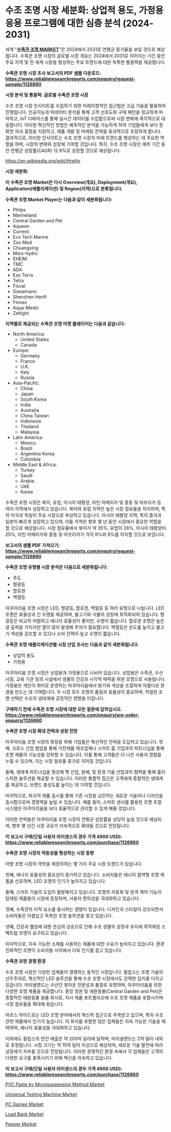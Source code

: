 <p><h1>수조 조명 시장 세분화: 상업적 용도, 가정용 응용 프로그램에 대한 심층 분석 (2024-2031)</h1></p><p>세계 "<strong><a href="https://www.reliableresearchreports.com/aquarium-lights-r1126860?utm_campaign=105&utm_medium=8&utm_source=Github&utm_content=ia&utm_term=18112024&utm_id=aquarium-lights">수족관 조명 MARKET</a></strong>"은 2024에서 2031로 연평균 증가율을 보일 것으로 예상됩니다. 수족관 조명 시장의 글로벌 시장 개요는 2024에서 2031로 이어지는 기간 동안 주요 지역 및 전 세계 시장을 형성하는 주요 트렌드에 대한 독특한 통찰력을 제공합니다.</p>
<p><strong>수족관 조명 시장 조사 보고서의 PDF 샘플 다운로드: <a href="https://www.reliableresearchreports.com/enquiry/request-sample/1126860?utm_campaign=105&utm_medium=8&utm_source=Github&utm_content=ia&utm_term=18112024&utm_id=aquarium-lights">https://www.reliableresearchreports.com/enquiry/request-sample/1126860</a></strong></p>
<p><strong>시장 분석 및 통찰력: 글로벌 수족관 조명 시장</strong></p>
<p><p>수조 조명 시장 인사이트를 수집하기 위한 미래지향적인 접근법은 고급 기술을 활용하여 진행됩니다. 인공지능과 빅데이터 분석을 통해 고객 선호도와 구매 패턴을 정교하게 파악하고, IoT 디바이스를 통해 실시간 데이터를 수집함으로써 시장 변화에 즉각적으로 대응합니다. 이러한 혁신적인 방법은 예측적인 분석을 가능하게 하여 기업들에게 보다 정확한 의사 결정을 지원하고, 제품 개발 및 마케팅 전략을 효과적으로 조정하게 합니다. 결과적으로, 이러한 인사이트는 수조 조명 시장의 미래 트렌드를 형성하는 데 주요한 역할을 하며, 시장의 변화와 성장에 기여할 것입니다. 특히, 수조 조명 시장은 예측 기간 동안 연평균 성장률(CAGR) 12.9%로 성장할 것으로 예상됩니다.</p></p>
<p><a href="%7CAUTHORITHY_DOMAIN_URL%7C?utm_campaign=105&utm_medium=8&utm_source=Github&utm_content=ia&utm_term=18112024&utm_id=aquarium-lights">https://en.wikipedia.org/wiki/Hreljin</a></p>
<p><strong>시장 세분화:</strong></p>
<p><strong>이 수족관 조명 Market은 다시 Overview(개요), Deployment(개요), Application(애플리케이션) 및 Region(지역)으로 분류됩니다.</strong></p>
<p><strong>수족관 조명 Market Player는 다음과 같이 세분화됩니다:</strong></p>
<p><ul><li>Philps</li><li>Marineland</li><li>Central Garden and Pet</li><li>Aqueon</li><li>Current</li><li>Eco Tech Marine</li><li>Zoo Med</li><li>Chuangxing</li><li>Mars-hydro</li><li>EHEIM</li><li>TMC</li><li>ADA</li><li>Exo Terra</li><li>Tetra</li><li>Fluval</li><li>Giesemann</li><li>Shenzhen Herifi</li><li>Finnex</li><li>Aqua-Medic</li><li>Zetlight</li></ul></p>
<p><strong>지역별로 제공되는 수족관 조명 마켓 플레이어는 다음과 같습니다:</strong></p>
<p><ul>
    <li>
        North America:
        <ul>
            <li>United States</li>
            <li>Canada</li>
        </ul>
    </li>
    <li>
        Europe:
        <ul>
            <li>Germany</li>
            <li>France</li>
            <li>U.K.</li>
            <li>Italy</li>
            <li>Russia</li>
        </ul>
    </li>
    <li>
        Asia-Pacific:
        <ul>
            <li>China</li>
            <li>Japan</li>
            <li>South Korea</li>
            <li>India</li>
            <li>Australia</li>
            <li>China Taiwan</li>
            <li>Indonesia</li>
            <li>Thailand</li>
            <li>Malaysia</li>
        </ul>
    </li>
    <li>
        Latin America:
        <ul>
            <li>Mexico</li>
            <li>Brazil</li>
            <li>Argentina Korea</li>
            <li>Colombia</li>
        </ul>
    </li>
    <li>
        Middle East & Africa:
        <ul>
            <li>Turkey</li>
            <li>Saudi</li>
            <li>Arabia</li>
            <li>UAE</li>
            <li>Korea</li>
        </ul>
    </li>
    </ul></p>
<p><p>수족관 조명 시장은 북미, 유럽, 아시아 태평양, 라틴 아메리카 및 중동 및 아프리카 등 여러 지역에서 성장하고 있습니다. 북미와 유럽 지역은 높은 시장 점유율을 차지하며, 특히 미국과 독일이 주요 시장으로 부상하고 있습니다. 아시아 태평양 지역, 특히 중국과 일본이 빠르게 성장하고 있으며, 이들 지역은 향후 몇 년 동안 시장에서 중요한 역할을 할 것으로 예상됩니다. 시장 점유율에서 북미가 약 35%, 유럽이 28%, 아시아 태평양이 25%, 라틴 아메리카와 중동 및 아프리카가 각각 6%와 6%를 차지할 것으로 보입니다.</p></p>
<p><strong>보고서의 샘플 PDF 가져오기: <a href="https://www.reliableresearchreports.com/enquiry/request-sample/1126860?utm_campaign=105&utm_medium=8&utm_source=Github&utm_content=ia&utm_term=18112024&utm_id=aquarium-lights">https://www.reliableresearchreports.com/enquiry/request-sample/1126860</a></strong></p>
<p><strong>수족관 조명 유형별 시장 분석은 다음으로 세분화됩니다:</strong></p>
<p><ul><li>주도</li><li>형광등</li><li>할로겐</li><li>백열등</li></ul></p>
<p><p>아쿠아리움 조명 시장은 LED, 형광등, 할로겐, 백열등 등 여러 유형으로 나뉩니다. LED 조명은 효율성과 긴 수명을 제공하며, 물고기와 식물의 성장에 최적화되어 있습니다. 형광등은 비교적 저렴하고 에너지 효율성이 좋지만, 수명이 짧습니다. 할로겐 조명은 높은 광 출력을 가지지만 열이 많이 발생해 주의가 필요합니다. 백열등은 온도를 높이고 물고기 색상을 강조할 수 있으나 소비 전력이 높고 수명이 짧습니다.</p></p>
<p><strong>수족관 조명 애플리케이션별 시장 산업 조사는 다음과 같이 세분화됩니다:</strong></p>
<p><ul><li>상업적 용도</li><li>가정용</li></ul></p>
<p><p>아쿠아리움 조명 시장은 상업용과 가정용으로 나뉘어 있습니다. 상업용은 수족관, 수산 시장, 교육 기관 등의 시설에서 생물의 건강과 시각적 매력을 위한 조명으로 사용됩니다. 가정용은 개인이 취미로 운영하는 아쿠아리움에서 밝기와 색상을 조절하여 아름다운 환경을 만드는 데 기여합니다. 두 시장 모두 조명의 품질과 효율성이 중요하며, 적절한 조명 선택은 수조의 생태계에 긍정적인 영향을 미칩니다.</p></p>
<p><strong>구매하기 전에 수족관 조명 시장에 대한 모든 질문에 답하십시오. <a href="https://www.reliableresearchreports.com/enquiry/pre-order-enquiry/1126860?utm_campaign=105&utm_medium=8&utm_source=Github&utm_content=ia&utm_term=18112024&utm_id=aquarium-lights">https://www.reliableresearchreports.com/enquiry/pre-order-enquiry/1126860</a></strong></p>
<p><strong>수족관 조명 시장 확대 전략과 성장 전망</strong></p>
<p><p>아쿠아리움 조명 시장의 확장을 위해 기업들은 혁신적인 전략을 도입하고 있습니다. 첫째, 크로스 산업 협업을 통해 가전제품 제조업체나 스마트 홈 기업과의 파트너십을 통해 조명 제품의 기능성을 강화할 수 있습니다. 이를 통해 고객들은 더 나은 사용자 경험을 누릴 수 있으며, 이는 시장 점유율 증가로 이어질 것입니다. </p><p>둘째, 생태계 파트너십을 형성해 펫 산업, 원예, 및 환경 기술 산업과의 협력을 통해 홀리스틱한 솔루션을 제공할 수 있습니다. 이러한 통합적 접근은 고객에게 종합적인 생태계를 제공하고, 브랜드 충성도를 높이는 데 기여할 것입니다. </p><p>마지막으로, 파괴적 제품 출시를 통해 기존 시장을 교란하는 새로운 기술이나 디자인을 출시함으로써 경쟁력을 높일 수 있습니다. 예를 들어, 스마트 센서를 활용한 조명 조절 시스템은 아쿠아리움을 보다 효율적으로 관리할 수 있게 해줄 것입니다. </p><p>이러한 전략들은 아쿠아리움 조명 시장의 연평균 성장률을 상당히 높일 것으로 예상되며, 향후 몇 년간 시장 규모가 지속적으로 확대될 것으로 전망됩니다.</p></p>
<p><strong>이 보고서 구매(단일 사용자 라이센스의 경우 가격 4900 USD): <a href="https://www.reliableresearchreports.com/purchase/1126860?utm_campaign=105&utm_medium=8&utm_source=Github&utm_content=ia&utm_term=18112024&utm_id=aquarium-lights">https://www.reliableresearchreports.com/purchase/1126860</a></strong></p>
<p><strong>수족관 조명 시장의 역동성을 형성하는 시장 동향</strong></p>
<p><p>어항 조명 시장의 역학을 재정의하는 몇 가지 주요 시장 트렌드가 있습니다. </p><p>첫째, 에너지 효율성의 중요성이 증가하고 있습니다. 소비자들은 에너지 절약형 조명 제품을 선호하며, LED 조명의 인기가 높아지고 있습니다.</p><p>둘째, 스마트 기술의 도입이 활발해지고 있습니다. 조명의 자동화 및 원격 제어 기능이 탑재된 제품들이 시장에 등장하며, 사용자 편의성을 극대화하고 있습니다.</p><p>셋째, 수족관의 미적 요소를 중시하는 경향이 있습니다. 디자인과 스타일이 강조되면서 소비자들은 아름답고 독특한 조명 솔루션을 찾고 있습니다.</p><p>넷째, 건강과 웰빙에 대한 관심의 상승으로 인해 수조 생물의 성장과 유지에 최적화된 스펙트럼 조명이 요구되고 있습니다. </p><p>마지막으로, 지속 가능한 소재를 사용하는 제품에 대한 수요가 높아지고 있습니다. 환경 친화적인 조명이 소비자들 사이에서 더욱 인기를 끌고 있습니다.</p></p>
<p><strong>수족관 조명 경쟁 환경</strong></p>
<p><p>수조 조명 시장은 다양한 업체들이 경쟁하는 동적인 시장입니다. 필립스는 조명 기술의 선두주자로, 혁신적인 LED 솔루션을 통해 수조 조명 시장에서도 강력한 입지를 다지고 있습니다. 마리넬랜드는 수년간 쌓아온 전문성과 품질로 유명하며, 아쿠아리움을 위한 다양한 조명 제품을 제공합니다. 중앙 정원 및 애완동물(Central Garden and Pet)은 종합적인 애완동물 용품 회사로, 자사 제품 포트폴리오에 수조 조명 제품을 포함시키며 시장 점유율을 확대해 왔습니다.</p><p>마르스 하이드로는 LED 조명 분야에서의 혁신적 접근으로 주목받고 있으며, 특히 수조 관련 제품에서 인기가 높습니다. 이 회사를 포함한 많은 업체들은 지속 가능한 기술을 채택하며, 에너지 효율성을 극대화하고 있습니다.</p><p>이외에도 필립스의 연간 매출은 약 200억 달러에 달하며, 마리넬랜드는 2억 달러 내외로 추정됩니다. 시장 크기는 약 15억 달러 이상으로 예상되며, 새로운 기술 발전에 따라 성장세가 지속될 것으로 전망됩니다. 이러한 경쟁적인 환경 속에서 각 업체들은 고객의 다양한 요구를 충족시키기 위해 혁신을 지속하고 있습니다.</p></p>
<p><strong>이 보고서 구매(단일 사용자 라이센스의 경우 가격 4900 USD): <a href="https://www.reliableresearchreports.com/purchase/1126860?utm_campaign=105&utm_medium=8&utm_source=Github&utm_content=ia&utm_term=18112024&utm_id=aquarium-lights">https://www.reliableresearchreports.com/purchase/1126860</a></strong></p>
<p><p><a href="https://github.com/NasrinKhan99/Market-Research-Report-List-1/blob/main/pvc-paste-by-microsuspension-method-market.md?utm_campaign=105&utm_medium=8&utm_source=Github&utm_content=ia&utm_term=18112024&utm_id=aquarium-lights">PVC Paste by Microsuspension Method Market</a></p><p><a href="https://www.linkedin.com/pulse/consumer-behavior-shifts-universal-testing-machine-market-demand-cn7jf?utm_campaign=105&utm_medium=8&utm_source=Github&utm_content=ia&utm_term=18112024&utm_id=aquarium-lights">Universal Testing Machine Market</a></p><p><a href="https://issuu.com/reportprime-2/docs/pc-games-market-size-2030.pptx_762c4f83cdc73d?utm_campaign=105&utm_medium=8&utm_source=Github&utm_content=ia&utm_term=18112024&utm_id=aquarium-lights">PC Games Market</a></p><p><a href="https://www.linkedin.com/pulse/emerging-technologies-reshaping-load-bank-market-impact-ordkf?utm_campaign=105&utm_medium=8&utm_source=Github&utm_content=ia&utm_term=18112024&utm_id=aquarium-lights">Load Bank Market</a></p><p><a href="https://issuu.com/reportprime-2/docs/pepper-market-size-2030.pptx_01b79e5d013292?utm_campaign=105&utm_medium=8&utm_source=Github&utm_content=ia&utm_term=18112024&utm_id=aquarium-lights">Pepper Market</a></p></p>